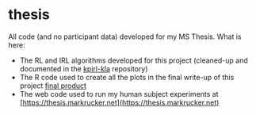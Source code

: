 # thesis

All code (and no participant data) developed for my MS Thesis. What is here: 
  * The RL and IRL algorithms developed for this project (cleaned-up and documented in the [kpirl-kla](https://github.com/mrucker/kpirl-kla) repository)
  * The R code used to create all the plots in the final write-up of this project [final product](https://arxiv.org/abs/2002.10904)
  * The web code used to run my human subject experiments at [https://thesis.markrucker.net](https://thesis.markrucker.net)
